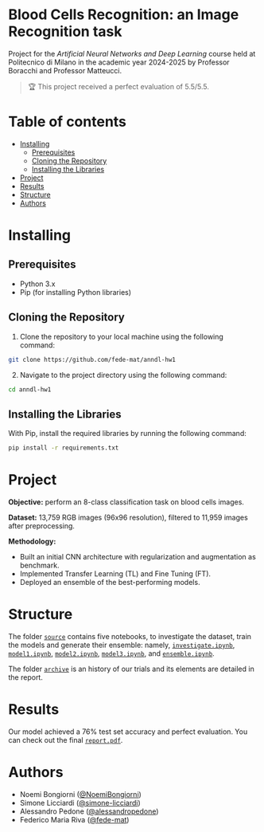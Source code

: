 <!-- omit form toc -->
# Blood Cells Recognition: an Image Recognition task

Project for the _Artificial Neural Networks and Deep Learning_ course held at Politecnico di Milano in the academic year 2024-2025 by Professor Boracchi and Professor Matteucci.

> 🏆 This project received a perfect evaluation of 5.5/5.5. 

<!-- omit from toc -->
# Table of contents

- [Installing](#installing)
  - [Prerequisites](#prerequisites)
  - [Cloning the Repository](#cloning-the-repository)
  - [Installing the Libraries](#installing-the-libraries)
- [Project](#project)
- [Results](#results)
- [Structure](#structure)
- [Authors](#authors)

# Installing

## Prerequisites

- Python 3.x
- Pip (for installing Python libraries)

## Cloning the Repository

1. Clone the repository to your local machine using the following command:
```bash
git clone https://github.com/fede-mat/anndl-hw1
```

2. Navigate to the project directory using the following command:
```bash
cd anndl-hw1
```

## Installing the Libraries

With Pip, install the required libraries by running the following command:
```bash
pip install -r requirements.txt
```

# Project

**Objective:** perform an 8-class classification task on blood cells images.

**Dataset:** 13,759 RGB images (96x96 resolution), filtered to 11,959 images after preprocessing.

**Methodology:** 
  - Built an initial CNN architecture with regularization and augmentation as benchmark.
  - Implemented Transfer Learning (TL) and Fine Tuning (FT).
  - Deployed an ensemble of the best-performing models.

# Structure

The folder [`source`](./source/) contains five notebooks, to investigate the dataset, train the models and generate their ensemble: namely, [`investigate.ipynb`](./source/investigate.ipynb), [`model1.ipynb`](./source/model1.ipynb), [`model2.ipynb`](./source/model2.ipynb), [`model3.ipynb`](./source/model3.ipynb), and [`ensemble.ipynb`](./source/ensemble.ipynb).

The folder [`archive`](./archive/) is an history of our trials and its elements are detailed in the report.

# Results

Our model achieved a 76% test set accuracy and perfect evaluation.
You can check out the final [`report.pdf`](./report/report.pdf). 

# Authors

- Noemi Bongiorni ([@NoemiBongiorni](https://github.com/NoemiBongiorni))
- Simone Licciardi ([@simone-licciardi](https://github.com/simone-licciardi))
- Alessandro Pedone ([@alessandropedone](https://github.com/alessandropedone))
- Federico Maria Riva ([@fede-mat](https://https://github.com/fede-mat))